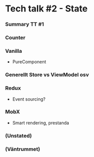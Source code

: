 # Tech talk #2 - State

### Summary TT #1

### Counter

### Vanilla

* PureComponent

### Generellt Store vs ViewModel osv

### Redux

* Event sourcing?

### MobX

* Smart rendering, prestanda

### (Unstated)

### (Väntrummet)
